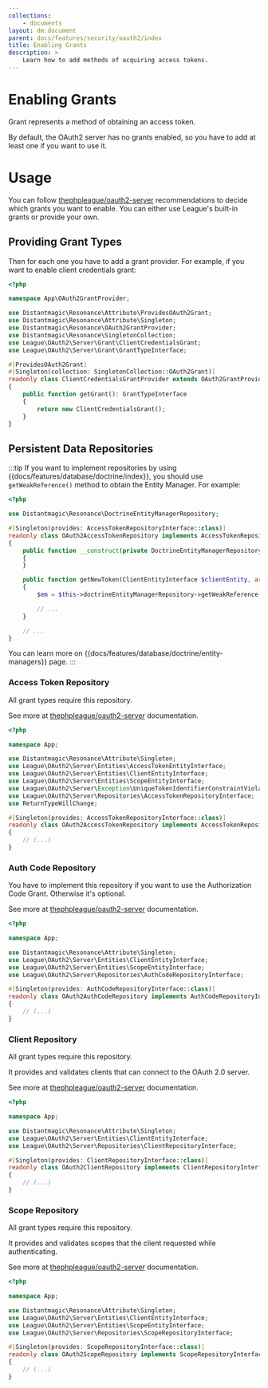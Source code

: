 ```yaml
---
collections: 
    - documents
layout: dm:document
parent: docs/features/security/oauth2/index
title: Enabling Grants
description: >
    Learn how to add methods of acquiring access tokens.
---
```


# Enabling Grants

Grant represents a method of obtaining an access token.

By default, the OAuth2 server has no grants enabled, so you have to add at 
least one if you want to use it.

# Usage

You can follow 
[thephpleague/oauth2-server](https://oauth2.thephpleague.com/authorization-server/which-grant/)
recommendations to decide which grants you want to enable. You can either use 
League's built-in grants or provide your own.

## Providing Grant Types

Then for each one you have to add a grant provider. For example, if you want to
enable client credentials grant:

```php file:app/OAuth2GrantProvider/ClientCredentialsGrantProvider.php
<?php

namespace App\OAuth2GrantProvider;

use Distantmagic\Resonance\Attribute\ProvidesOAuth2Grant;
use Distantmagic\Resonance\Attribute\Singleton;
use Distantmagic\Resonance\OAuth2GrantProvider;
use Distantmagic\Resonance\SingletonCollection;
use League\OAuth2\Server\Grant\ClientCredentialsGrant;
use League\OAuth2\Server\Grant\GrantTypeInterface;

#[ProvidesOAuth2Grant]
#[Singleton(collection: SingletonCollection::OAuth2Grant)]
readonly class ClientCredentialsGrantProvider extends OAuth2GrantProvider
{
    public function getGrant(): GrantTypeInterface
    {
        return new ClientCredentialsGrant();
    }
}
```

## Persistent Data Repositories

:::tip
If you want to implement repositories by using
{{docs/features/database/doctrine/index}}, you should use `getWeakReference()`
method to obtain the Entity Manager. For example:

```php
<?php

use Distantmagic\Resonance\DoctrineEntityManagerRepository;

#[Singleton(provides: AccessTokenRepositoryInterface::class)]
readonly class OAuth2AccessTokenRepository implements AccessTokenRepositoryInterface
{
    public function __construct(private DoctrineEntityManagerRepository $doctrineEntityManagerRepository) 
    {
    }

    public function getNewToken(ClientEntityInterface $clientEntity, array $scopes, $userIdentifier = null)
    {
        $em = $this->doctrineEntityManagerRepository->getWeakReference()->getEntityManager();

        // ...
    }

    // ...
}
```

You can learn more on {{docs/features/database/doctrine/entity-managers}} page.
:::

### Access Token Repository

All grant types require this repository.

See more at 
[thephpleague/oauth2-server](https://oauth2.thephpleague.com/access-token-repository-interface/)
documentation.

```php file:app/OAuth2AccessTokenRepository.php
<?php

namespace App;

use Distantmagic\Resonance\Attribute\Singleton;
use League\OAuth2\Server\Entities\AccessTokenEntityInterface;
use League\OAuth2\Server\Entities\ClientEntityInterface;
use League\OAuth2\Server\Entities\ScopeEntityInterface;
use League\OAuth2\Server\Exception\UniqueTokenIdentifierConstraintViolationException;
use League\OAuth2\Server\Repositories\AccessTokenRepositoryInterface;
use ReturnTypeWillChange;

#[Singleton(provides: AccessTokenRepositoryInterface::class)]
readonly class OAuth2AccessTokenRepository implements AccessTokenRepositoryInterface
{
    // (...)
}
```

### Auth Code Repository

You have to implement this repository if you want to use the Authorization Code
Grant. Otherwise it's optional.

See more at 
[thephpleague/oauth2-server](https://oauth2.thephpleague.com/auth-code-repository-interface/)
documentation.

```php file:app/OAuth2AuthCodeRepository.php
<?php

namespace App;

use Distantmagic\Resonance\Attribute\Singleton;
use League\OAuth2\Server\Entities\ClientEntityInterface;
use League\OAuth2\Server\Entities\ScopeEntityInterface;
use League\OAuth2\Server\Repositories\AuthCodeRepositoryInterface;

#[Singleton(provides: AuthCodeRepositoryInterface::class)]
readonly class OAuth2AuthCodeRepository implements AuthCodeRepositoryInterface
{
    // (...)
}
```

### Client Repository

All grant types require this repository. 

It provides and validates clients that can connect to the OAuth 2.0 server.

See more at 
[thephpleague/oauth2-server](https://oauth2.thephpleague.com/client-repository-interface/)
documentation.

```php file:app/OAuth2ClientRepository.php
<?php

namespace App;

use Distantmagic\Resonance\Attribute\Singleton;
use League\OAuth2\Server\Entities\ClientEntityInterface;
use League\OAuth2\Server\Repositories\ClientRepositoryInterface;

#[Singleton(provides: ClientRepositoryInterface::class)]
readonly class OAuth2ClientRepository implements ClientRepositoryInterface
{
    // (...)
}
```

### Scope Repository

All grant types require this repository. 

It provides and validates scopes that the client requested while 
authenticating.

See more at 
[thephpleague/oauth2-server](https://oauth2.thephpleague.com/scope-repository-interface/)
documentation.

```php file:app/OAuth2ScopeRepository.php
<?php

namespace App;

use Distantmagic\Resonance\Attribute\Singleton;
use League\OAuth2\Server\Entities\ClientEntityInterface;
use League\OAuth2\Server\Entities\ScopeEntityInterface;
use League\OAuth2\Server\Repositories\ScopeRepositoryInterface;

#[Singleton(provides: ScopeRepositoryInterface::class)]
readonly class OAuth2ScopeRepository implements ScopeRepositoryInterface
{
    // (...)
}
```
